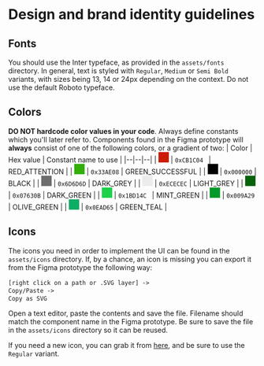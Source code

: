 # Design and brand identity guidelines
## Fonts
You should use the Inter typeface, as provided in the `assets/fonts` directory.
In general, text is styled with `Regular`, `Medium` or `Semi Bold` variants, with sizes being 13, 14 or 24px depending on the context.
Do not use the default Roboto typeface.

## Colors
**DO NOT hardcode color values in your code**. Always define constants which you'll later refer to.
Components found in the Figma prototype will **always** consist of one of the following colors, or a gradient of two:
| Color | Hex value | Constant name to use |
|--|--|--|
| ![red](img/attention.png) | `0xCB1C04 ` | RED_ATTENTION |
| ![green_success](img/success.png) | `0x33AE08` | GREEN_SUCCESSFUL |
| ![black](img/jet_black.png) | `0x000000` | BLACK |
| ![dark_grey](img/dark_grey.png) | `0x6D6D6D` | DARK_GREY |
| ![light_grey](img/light_grey.png) | `0xECECEC` | LIGHT_GREY |
| ![dark_green](img/dark_green.png) | `0x07630B` | DARK_GREEN |
| ![mint](img/mint.png) | `0x1BD14C ` | MINT_GREEN |
| ![olive](img/olive.png) | `0x009A29` | OLIVE_GREEN |
| ![teal](img/teal.png) | `0x0EAD65` | GREEN_TEAL |

## Icons
The icons you need in order to implement the UI can be found in the `assets/icons` directory.
If, by a chance, an icon is missing you can export it from the Figma prototype the following way:
```
[right click on a path or .SVG layer] ->
Copy/Paste ->
Copy as SVG
```
Open a text editor, paste the contents and save the file. Filename should match the component name in the Figma prototype. Be sure to save the file in the `assets/icons` directory so it can be reused.

If you need a new icon, you can grab it from [here](https://www.figma.com/file/yD2aaGo0TfruBPmWivRkzR/Phosphor-Icons-Community?node-id=3819:4526), and be sure to use the `Regular` variant.

